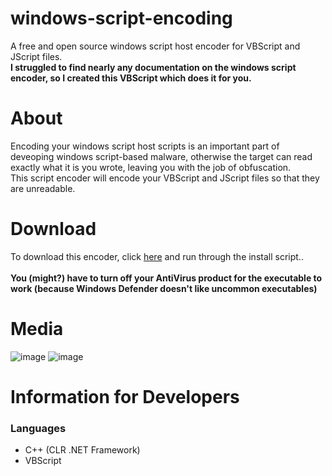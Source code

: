 # windows-script-encoding
A free and open source windows script host encoder for VBScript and JScript files.<br />
**I struggled to find nearly any documentation on the windows script encoder, so I created this VBScript which does it for you.**

# About
Encoding your windows script host scripts is an important part of deveoping windows script-based malware, otherwise the target can read exactly what it is you wrote, leaving you with the job of obfuscation.<br />
This script encoder will encode your VBScript and JScript files so that they are unreadable.

# Download
To download this encoder, click [here](https://github.com/Yochran/windows-script-encoding/releases/tag/2.0.0/install.vbs) and run through the install script..
<br /><br />
**You (might?) have to turn off your AntiVirus product for the executable to work (because Windows Defender doesn't like uncommon executables)**

# Media
![image](https://user-images.githubusercontent.com/71285258/185244977-c8ada5b6-6534-44a8-a32d-a6b67d8e10b5.png)
![image](https://user-images.githubusercontent.com/71285258/185245016-579a07a9-5581-4892-9429-52d228aabb67.png)

# Information for Developers

### Languages
 - C++ (CLR .NET Framework)
 - VBScript
